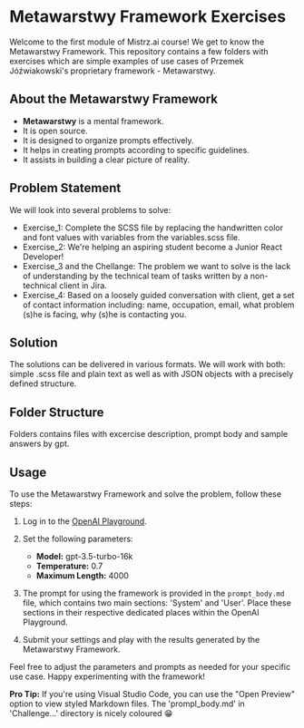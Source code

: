# Metawarstwy Framework Exercises

Welcome to the first module of Mistrz.ai course! We get to know the Metawarstwy Framework. 
This repository contains a few folders with exercises which are simple examples of use cases of Przemek Jóźwiakowski's proprietary framework - Metawarstwy.

## About the Metawarstwy Framework

- **Metawarstwy** is a mental framework.
- It is open source.
- It is designed to organize prompts effectively.
- It helps in creating prompts according to specific guidelines.
- It assists in building a clear picture of reality.

## Problem Statement

We will look into several problems to solve:
- Exercise_1: Complete the SCSS file by replacing the handwritten color and font values with variables from the variables.scss file.
- Exercise_2: We're helping an aspiring student become a Junior React Developer! 
- Exercise_3 and the Chellange: The problem we want to solve is the lack of understanding by the technical team of tasks written by a non-technical client in Jira.
- Exercise_4: Based on a loosely guided conversation with client, get a set of contact information including: name, occupation, email, what problem (s)he is facing, why (s)he is contacting you.

## Solution

The solutions can be delivered in various formats. We will work with both: simple .scss file and plain text as well as with JSON objects with a precisely defined structure.

## Folder Structure

Folders contains files with excercise description, prompt body and sample answers by gpt.

## Usage

To use the Metawarstwy Framework and solve the problem, follow these steps:

1. Log in to the [OpenAI Playground](https://platform.openai.com/playground).

2. Set the following parameters:
   - **Model:** gpt-3.5-turbo-16k
   - **Temperature:** 0.7
   - **Maximum Length:** 4000

3. The prompt for using the framework is provided in the `prompt_body.md` file, which contains two main sections: 'System' and 'User'. Place these sections in their respective dedicated places within the OpenAI Playground.

4. Submit your settings and play with the results generated by the Metawarstwy Framework.

Feel free to adjust the parameters and prompts as needed for your specific use case. Happy experimenting with the framework!

**Pro Tip:** If you're using Visual Studio Code, you can use the "Open Preview" option to view styled Markdown files. The 'prompl_body.md' in 'Challenge...' directory is nicely coloured 😁
